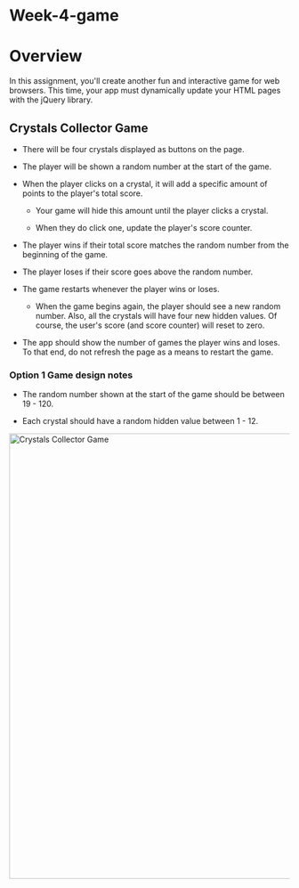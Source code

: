 # Week-4-game

# Overview

In this assignment, you'll create another fun and interactive game for web browsers. This time, your app must dynamically update your HTML pages with the jQuery library.

## Crystals Collector Game

* There will be four crystals displayed as buttons on the page.

* The player will be shown a random number at the start of the game.

* When the player clicks on a crystal, it will add a specific amount of points to the player's total score. 

	* Your game will hide this amount until the player clicks a crystal.

	* When they do click one, update the player's score counter.

* The player wins if their total score matches the random number from the beginning of the game.

* The player loses if their score goes above the random number.

* The game restarts whenever the player wins or loses.

	* When the game begins again, the player should see a new random number. Also, all the crystals will have four new hidden values. Of course, the user's score (and score counter) will reset to zero.

* The app should show the number of games the player wins and loses. To that end, do not refresh the page as a means to restart the game.

### Option 1 Game design notes

* The random number shown at the start of the game should be between 19 - 120.

* Each crystal should have a random hidden value between 1 - 12.


<img width="800" alt="Crystals Collector Game" src="https://kbowen200247.github.io/week-4-game/assets/images/crystalscollector_gamejavascript.png">